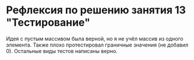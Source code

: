 ﻿# Рефлексия по решению занятия 13 "Тестирование"

Идея с пустым массивом была верной, но я не учёл массив из одного элемента. Также плохо протестировал граничные значения (не добавил 0). Остальные 
виды тестов написаны верно.
